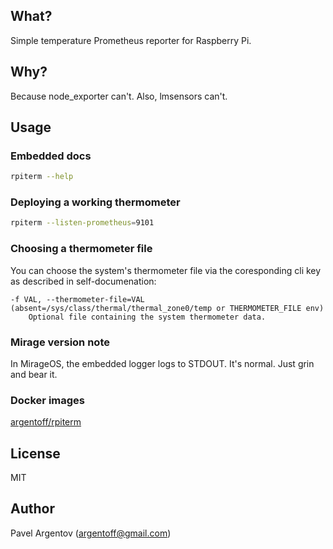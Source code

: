 ## What?
Simple temperature Prometheus reporter for Raspberry Pi.

## Why?
Because node_exporter can't. Also, lmsensors can't.

## Usage

### Embedded docs

```bash
rpiterm --help
```

### Deploying a working thermometer

```bash
rpiterm --listen-prometheus=9101
```

### Choosing a thermometer file
You can choose the system's thermometer file via the coresponding cli key as described in self-documenation:

```
-f VAL, --thermometer-file=VAL
(absent=/sys/class/thermal/thermal_zone0/temp or THERMOMETER_FILE env)
    Optional file containing the system thermometer data.
```

### Mirage version note

In MirageOS, the embedded logger logs to STDOUT. It's normal. Just grin and bear it.

### Docker images
[argentoff/rpiterm](https://hub.docker.com/r/argentoff/rpiterm/)

## License
MIT

## Author
Pavel Argentov (argentoff@gmail.com)

